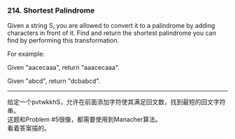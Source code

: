 ### 214. Shortest Palindrome

Given a string S, you are allowed to convert it to a palindrome by adding characters in front of it. Find and return the shortest palindrome you can find by performing this transformation.

For example:

Given "aacecaaa", return "aaacecaaa".

Given "abcd", return "dcbabcd".

* * *

给定一个pvtwkkhS，允许在前面添加字符使其满足回文数，找到最短的回文字符串。    
这题和Problem #5很像，都需要使用到Manacher算法。   
看着答案描的。   

